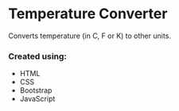 # Temperature Converter
Converts temperature (in C, F or K) to other units.


### Created using: ###
- HTML
- CSS
- Bootstrap
- JavaScript
